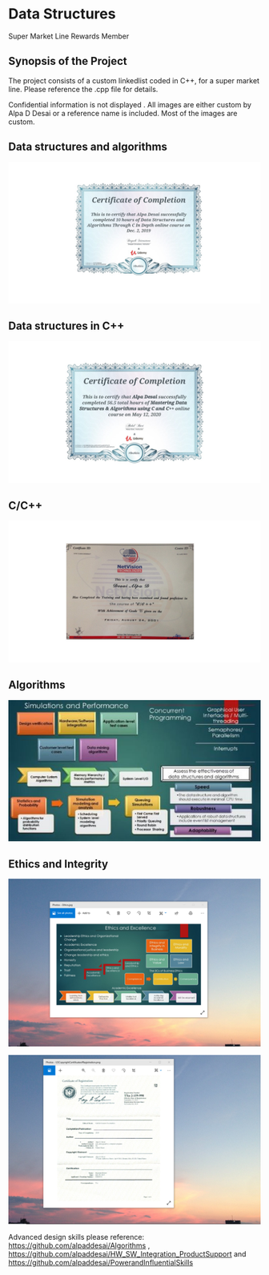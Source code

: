 # Data Structures
Super Market Line Rewards Member

## Synopsis of the Project

The project consists of a custom linkedlist coded in C++, for a super market line. Please reference the .cpp file for details.

Confidential information is not displayed . All images are either custom by Alpa D Desai or a reference name is included. Most of the images are custom. 

## Data structures and algorithms
![image](DataStructuresC.jpg)

## Data structures in C++
![image](DataStructuresAlgorithmsCertificate.jpg)

## C/C++
![image](C_Cplusplus.jpg)

## Algorithms
![image](SimulationsPerformanceMetrics.jpg)

## Ethics and Integrity
![image](EthicsandExcellence.png)

![image](USCopyrightCertificate.png)

Advanced design skills please reference: https://github.com/alpaddesai/Algorithms , https://github.com/alpaddesai/HW_SW_Integration_ProductSupport and https://github.com/alpaddesai/PowerandInfluentialSkills
